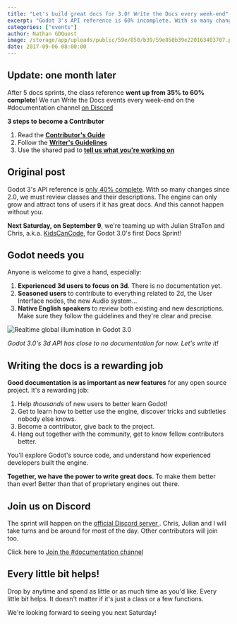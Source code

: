 ```yaml
---
title: "Let's build great docs for 3.0! Write the Docs every week-end"
excerpt: "Godot 3's API reference is 60% incomplete. With so many changes since 2.0, we must review classes and their descriptions. The engine can only grow and attract tons of users if it has great docs. And this cannot happen without you. Join us this Saturday for the first Godot 3.0 docs Sprint!"
categories: ["events"]
author: Nathan GDQuest
image: /storage/app/uploads/public/59e/850/b39/59e850b39e220163403707.png
date: 2017-09-06 08:00:00
---
```


## Update: one month later

After 5 docs sprints, the class reference **went up from 35% to 60% complete**! We run Write the Docs events every week-end on the #documentation channel [on Discord](https://discord.gg/8FE9RmX)

**3 steps to become a Contributor**

1. Read the **[Contributor's Guide](https://contributing.godotengine.org/en/latest/documentation/class_reference.html)**
2. Follow the **[Writer's Guidelines](https://contributing.godotengine.org/en/latest/documentation/guidelines/docs_writing_guidelines.html)**
3. Use the shared pad to **[tell us what you're working on](https://hackmd.io/s/H1es51Oeqb)**



## Original post

Godot 3's API reference is [only 40% complete](https://hackmd.io/s/H1es51Oeqb). With so many changes since 2.0, we must review classes and their descriptions. The engine can only grow and attract tons of users if it has great docs. And this cannot happen without you.

**Next Saturday, on September 9**, we're teaming up with Julian StraTon and Chris, a.k.a. [KidsCanCode](https://www.youtube.com/channel/UCNaPQ5uLX5iIEHUCLmfAgKg), for Godot 3.0's first Docs Sprint!

## Godot needs you

Anyone is welcome to give a hand, especially:

1. **Experienced 3d users to focus on 3d**. There is no documentation yet.
2. **Seasoned users** to contribute to everything related to 2d, the User Interface nodes, the new Audio system...
3. **Native English speakers** to review both existing and new descriptions. Make sure they follow the guidelines and they're clear and precise.

![Realtime global illumination in Godot 3.0](/storage/app/media/3.0/realtime-global-illumination.jpg)

*Godot 3.0's 3d API has close to no documentation for now. Let's write it!*

## Writing the docs is a rewarding job

**Good documentation is as important as new features** for any open source project. It's a rewarding job:

1. Help *thousands* of new users to better learn Godot!
1. Get to learn how to better use the engine, discover tricks and subtleties nobody else knows.
1. Become a contributor, give back to the project.
1. Hang out together with the community, get to know fellow contributors better.

You'll explore Godot's source code, and understand how experienced developers built the engine.

**Together, we have the power to write great docs**. To make them better than ever! Better than that of proprietary engines out there.


## Join us on Discord

The sprint will happen on the [ official Discord server ](https://discordapp.com/invite/zH7NUgz). Chris, Julian and I will take turns and be around for most of the day. Other contributors will join too.

Click here to [Join the #documentation channel](https://discord.gg/8FE9RmX)


## Every little bit helps!

Drop by anytime and spend as little or as much time as you'd like. Every little bit helps. It doesn't matter if it's just a class or a few functions.

We're looking forward to seeing you next Saturday!
